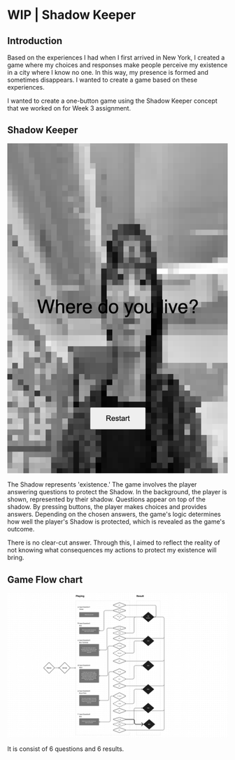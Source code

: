 # WIP | Shadow Keeper

## Introduction

Based on the experiences I had when I first arrived in New York, I created a game where my choices and responses make people perceive my existence in a city where I know no one. In this way, my presence is formed and sometimes disappears. I wanted to create a game based on these experiences.

I wanted to create a one-button game using the Shadow Keeper concept that we worked on for Week 3 assignment.

## Shadow Keeper

![None](02.png "02")

The Shadow represents 'existence.' The game involves the player answering questions to protect the Shadow. In the background, the player is shown, represented by their shadow. Questions appear on top of the shadow. By pressing buttons, the player makes choices and provides answers. Depending on the chosen answers, the game's logic determines how well the player's Shadow is protected, which is revealed as the game's outcome.

There is no clear-cut answer. Through this, I aimed to reflect the reality of not knowing what consequences my actions to protect my existence will bring.

## Game Flow chart
![None](01.png "01")

It is consist of 6 questions and 6 results.
